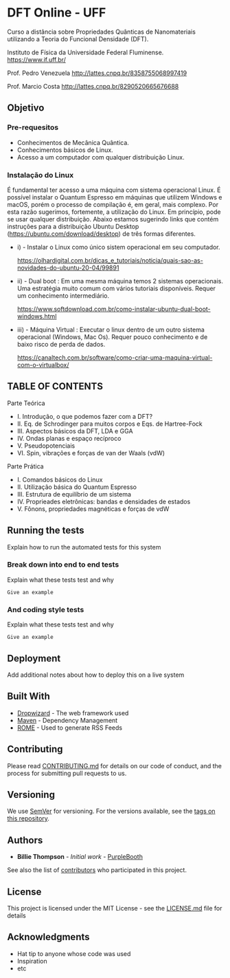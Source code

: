 # DFT Online - UFF

Curso a distância sobre Propriedades Quânticas de Nanomateriais utilizando a Teoria do Funcional Densidade (DFT).

Instituto de Física da Universidade Federal Fluminense. 
https://www.if.uff.br/

Prof. Pedro Venezuela
http://lattes.cnpq.br/8358755068997419

Prof. Marcio Costa
http://lattes.cnpq.br/8290520665676688


## Objetivo



### Pre-requesitos

- Conhecimentos de Mecânica Quântica.
- Conhecimentos básicos de Linux. 
- Acesso a um computador com qualquer distribuição Linux.

### Instalação do Linux

É fundamental ter acesso a uma máquina com sistema operacional Linux. É possível instalar o Quantum Espresso em máquinas que utilizem Windows e macOS, porém o processo de compilação é, em geral, mais complexo. Por esta razão sugerimos, fortemente, a utilização do Linux. Em princípio, pode se usar qualquer distribuição. Abaixo estamos sugerindo links que contém instruções para a distribuição Ubuntu Desktop (https://ubuntu.com/download/desktop) de três formas diferentes. 


-  i)   - Instalar o Linux como único sistem operacional em seu computador.

      https://olhardigital.com.br/dicas_e_tutoriais/noticia/quais-sao-as-novidades-do-ubuntu-20-04/99891         
         
-  ii)  - Dual boot : Em uma mesma máquina temos 2 sistemas operacionais. Uma estratégia muito comum com vários tutoriais disponíveis. Requer um conhecimento intermediário.
          
      https://www.softdownload.com.br/como-instalar-ubuntu-dual-boot-windows.html
  
-  iii) - Máquina Virtual :  Executar o linux dentro de um outro sistema operacional (Windows, Mac Os). Requer pouco conhecimento e de baixo risco de perda de dados.

      https://canaltech.com.br/software/como-criar-uma-maquina-virtual-com-o-virtualbox/
 
 
## TABLE OF CONTENTS
Parte Teórica

- I.   Introdução, o que podemos fazer com a DFT?
- II.  Eq. de Schrodinger para muitos corpos e Eqs. de Hartree-Fock
- III. Aspectos básicos da DFT, LDA e GGA
- IV.  Ondas planas e espaço recíproco
- V.   Pseudopotenciais
- VI.  Spin, vibrações e forças de van der Waals (vdW)

Parte Prática

- I.   Comandos básicos do Linux
- II.  Utilização básica do Quantum Espresso
- III. Estrutura de equilíbrio de um sistema
- IV.  Proprieades eletrônicas: bandas e densidades de estados
- V.   Fônons, propriedades magnéticas e forças de vdW


## Running the tests

Explain how to run the automated tests for this system

### Break down into end to end tests

Explain what these tests test and why

```
Give an example
```

### And coding style tests

Explain what these tests test and why

```
Give an example
```

## Deployment

Add additional notes about how to deploy this on a live system

## Built With

* [Dropwizard](http://www.dropwizard.io/1.0.2/docs/) - The web framework used
* [Maven](https://maven.apache.org/) - Dependency Management
* [ROME](https://rometools.github.io/rome/) - Used to generate RSS Feeds

## Contributing

Please read [CONTRIBUTING.md](https://gist.github.com/PurpleBooth/b24679402957c63ec426) for details on our code of conduct, and the process for submitting pull requests to us.

## Versioning

We use [SemVer](http://semver.org/) for versioning. For the versions available, see the [tags on this repository](https://github.com/your/project/tags). 

## Authors

* **Billie Thompson** - *Initial work* - [PurpleBooth](https://github.com/PurpleBooth)

See also the list of [contributors](https://github.com/your/project/contributors) who participated in this project.

## License

This project is licensed under the MIT License - see the [LICENSE.md](LICENSE.md) file for details

## Acknowledgments

* Hat tip to anyone whose code was used
* Inspiration
* etc

